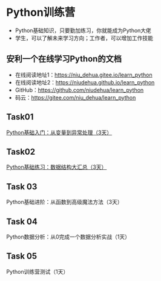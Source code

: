 # Python训练营
- Python基础知识，只要勤加练习，你就能成为Python大佬
- 学生，可以了解未来学习方向；工作者，可以增加工作技能

## 安利一个在线学习Python的文档
- 在线阅读地址1：https://niu_dehua.gitee.io/learn_python
- 在线阅读地址2：https://niudehua.github.io/learn_python
- GitHub：https://github.com/niudehua/learn_python
- 码云：https://gitee.com/niu_dehua/learn_python

## Task01 
 [Python基础入门：从变量到异常处理（3天）](/docs/Task01/README.md)

## Task02

 [Python基础练习：数据结构大汇总（3天）](/docs/Task02/README.md)

## Task 03

Python基础进阶：从函数到高级魔法方法（3天）

## Task 04

Python数据分析：从0完成一个数据分析实战（1天）

## Task 05

Python训练营测试（1天）

